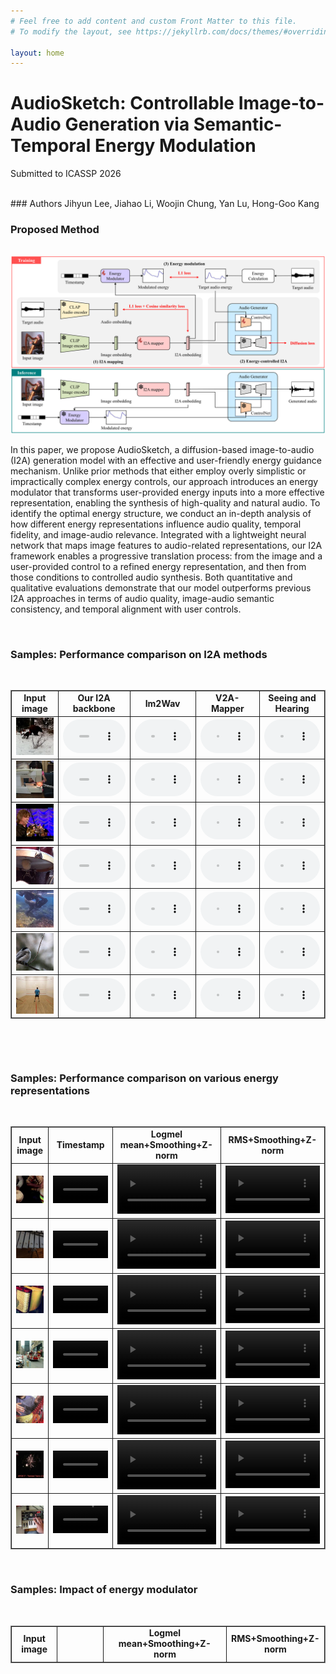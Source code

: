 ```yaml
---
# Feel free to add content and custom Front Matter to this file.
# To modify the layout, see https://jekyllrb.com/docs/themes/#overriding-theme-defaults

layout: home
---
```



# AudioSketch: Controllable Image-to-Audio Generation via Semantic-Temporal Energy Modulation

Submitted to ICASSP 2026

<br />
### Authors
Jihyun Lee, Jiahao Li, Woojin Chung, Yan Lu, Hong-Goo Kang

<br />



### Proposed Method

<br />
<img src="./assets/proposed.png"> 

<br />

In this paper, we propose AudioSketch, a diffusion-based image-to-audio (I2A) generation model with an effective and user-friendly energy guidance mechanism.
Unlike prior methods that either employ overly simplistic or impractically complex energy controls, our approach introduces an energy modulator that transforms user-provided energy inputs into a more effective representation, enabling the synthesis of high-quality and natural audio.
To identify the optimal energy structure, we conduct an in-depth analysis of how different energy representations influence audio quality, temporal fidelity, and image-audio relevance.
Integrated with a lightweight neural network that maps image features to audio-related representations, our I2A framework enables a progressive translation process: from the image and a user-provided control to a refined energy representation, and then from those conditions to controlled audio synthesis.
Both quantitative and qualitative evaluations demonstrate that our model outperforms previous I2A approaches in terms of audio quality, image-audio semantic consistency, and temporal alignment with user controls. 

<br />

### Samples: Performance comparison on I2A methods

<br />

<head>
	<style>
		table{
			border-width : 1px;
			border-style : solid;
			border-collapse : collapse;
		}
		td{
			border-width : 1px;
			border-style : solid;
			text-align: center;
		}
	</style>
</head>



<table style="table-layout: fixed; word-wrap: normal;" borded="1" border-collapse="collapse">
  <colgroup>
    <col style="width: 150px;">   <!-- Input image -->
    <col style="width: 250px;">   <!-- Our I2A backbone -->
    <col style="width: 250px;">   <!-- Im2Wav -->
    <col style="width: 250px;">   <!-- V2A-Mapper -->
    <col style="width: 250px;">   <!-- Seeing and Hearing -->
  </colgroup>
    <tr>
    <td style="text-align:center"><strong>Input image</strong></td>
    <td style="text-align:center"><strong>Our I2A backbone</strong></td>
    <td style="text-align:center"><strong>Im2Wav</strong></td>
    <td style="text-align:center"><strong>V2A-Mapper</strong></td>
    <td style="text-align:center"><strong>Seeing and Hearing</strong></td>
    </tr>
<tr>
<td><img src='./assets/demo_samples/i2a/image/6pvMFjUm7D0_000044.jpg'></td>
<td><audio controls style="width: 100%;"><source src='./assets/demo_samples/i2a/proposed/6pvMFjUm7D0_000044.wav'></audio></td>
<td><audio controls style="width: 100%;"><source src='./assets/demo_samples/i2a/im2wav/6pvMFjUm7D0_000044.wav'></audio></td>
<td><audio controls style="width: 100%;"><source src='./assets/demo_samples/i2a/v2amapper/6pvMFjUm7D0_000044.wav'></audio></td>
<td><audio controls style="width: 100%;"><source src='./assets/demo_samples/i2a/snh/6pvMFjUm7D0_000044.wav'></audio></td>
</tr>
<tr>
<td><img src='./assets/demo_samples/i2a/image/9PmzQI8ZYpg_000030.jpg'></td>
<td><audio controls style="width: 100%;"><source src='./assets/demo_samples/i2a/proposed/9PmzQI8ZYpg_000030.wav'></audio></td>
<td><audio controls style="width: 100%;"><source src='./assets/demo_samples/i2a/im2wav/9PmzQI8ZYpg_000030.wav'></audio></td>
<td><audio controls style="width: 100%;"><source src='./assets/demo_samples/i2a/v2amapper/9PmzQI8ZYpg_000030.wav'></audio></td>
<td><audio controls style="width: 100%;"><source src='./assets/demo_samples/i2a/snh/9PmzQI8ZYpg_000030.wav'></audio></td>
</tr>
<tr>
<td><img src='./assets/demo_samples/i2a/image/Bg2XkNb5LZE_000140.jpg'></td>
<td><audio controls style="width: 100%;"><source src='./assets/demo_samples/i2a/proposed/Bg2XkNb5LZE_000140.wav'></audio></td>
<td><audio controls style="width: 100%;"><source src='./assets/demo_samples/i2a/im2wav/Bg2XkNb5LZE_000140.wav'></audio></td>
<td><audio controls style="width: 100%;"><source src='./assets/demo_samples/i2a/v2amapper/Bg2XkNb5LZE_000140.wav'></audio></td>
<td><audio controls style="width: 100%;"><source src='./assets/demo_samples/i2a/snh/Bg2XkNb5LZE_000140.wav'></audio></td>
</tr>
<tr>
<td><img src='./assets/demo_samples/i2a/image/B-yqXExuYrk_000405.jpg'></td>
<td><audio controls style="width: 100%;"><source src='./assets/demo_samples/i2a/proposed/B-yqXExuYrk_000405.wav'></audio></td>
<td><audio controls style="width: 100%;"><source src='./assets/demo_samples/i2a/im2wav/B-yqXExuYrk_000405.wav'></audio></td>
<td><audio controls style="width: 100%;"><source src='./assets/demo_samples/i2a/v2amapper/B-yqXExuYrk_000405.wav'></audio></td>
<td><audio controls style="width: 100%;"><source src='./assets/demo_samples/i2a/snh/B-yqXExuYrk_000405.wav'></audio></td>
</tr>
<tr>
<td><img src='./assets/demo_samples/i2a/image/DkAeTKwWXs8_000065.jpg'></td>
<td><audio controls style="width: 100%;"><source src='./assets/demo_samples/i2a/proposed/DkAeTKwWXs8_000065.wav'></audio></td>
<td><audio controls style="width: 100%;"><source src='./assets/demo_samples/i2a/im2wav/DkAeTKwWXs8_000065.wav'></audio></td>
<td><audio controls style="width: 100%;"><source src='./assets/demo_samples/i2a/v2amapper/DkAeTKwWXs8_000065.wav'></audio></td>
<td><audio controls style="width: 100%;"><source src='./assets/demo_samples/i2a/snh/DkAeTKwWXs8_000065.wav'></audio></td>
</tr>
<tr>
<td><img src='./assets/demo_samples/i2a/image/FxkZsO4Kd78_000022.jpg'></td>
<td><audio controls style="width: 100%;"><source src='./assets/demo_samples/i2a/proposed/FxkZsO4Kd78_000022.wav'></audio></td>
<td><audio controls style="width: 100%;"><source src='./assets/demo_samples/i2a/im2wav/FxkZsO4Kd78_000022.wav'></audio></td>
<td><audio controls style="width: 100%;"><source src='./assets/demo_samples/i2a/v2amapper/FxkZsO4Kd78_000022.wav'></audio></td>
<td><audio controls style="width: 100%;"><source src='./assets/demo_samples/i2a/snh/FxkZsO4Kd78_000022.wav'></audio></td>
</tr>
<tr>
<td><img src='./assets/demo_samples/i2a/image/WGOZNdTXITQ_000205.jpg'></td>
<td><audio controls style="width: 100%;"><source src='./assets/demo_samples/i2a/proposed/WGOZNdTXITQ_000205.wav'></audio></td>
<td><audio controls style="width: 100%;"><source src='./assets/demo_samples/i2a/im2wav/WGOZNdTXITQ_000205.wav'></audio></td></td>
<td><audio controls style="width: 100%;"><source src='./assets/demo_samples/i2a/v2amapper/WGOZNdTXITQ_000205.wav'></audio></td>
<td><audio controls style="width: 100%;"><source src='./assets/demo_samples/i2a/snh/WGOZNdTXITQ_000205.wav'></audio></td>
</tr>
</table>

​    

<br />

### Samples: Performance comparison on various energy representations

<br />

<table style="table-layout: fixed; word-wrap: normal;" borded="1" border-collapse="collapse">
  <colgroup>
    <col style="width: 150px;">   <!-- Input image -->
    <col style="width: 500px;">   <!-- Timestamp -->
    <col style="width: 500px;">   <!-- Logmel mean+Smoothing+Z-norm -->
    <col style="width: 500px;">   <!-- RMS+Smoothing+Z-norm -->
  </colgroup>
    <tr>
    <td style="text-align:center"><strong>Input image</strong></td>
    <td style="text-align:center"><strong>Timestamp</strong></td>
    <td style="text-align:center"><strong>Logmel mean+Smoothing+Z-norm</strong></td>
    <td style="text-align:center"><strong>RMS+Smoothing+Z-norm</strong></td>
    </tr>
  <tr>
    <td><img src='./assets/demo_samples/image/_rgOfS3NOSY_000108.jpg'></td>
	  <td><video controls style="width: 100%;" src='./assets/demo_samples/energy_ablation/cropped/timestamp/v__rgOfS3NOSY_000108.mp4'></video></td>
	  <td><video controls style="width: 100%;" src='./assets/demo_samples/energy_ablation/cropped/logmel_smoothing_znorm/v__rgOfS3NOSY_000108.mp4'></video></td>
	  <td><video controls style="width: 100%;" src='./assets/demo_samples/energy_ablation/cropped/rms_smoothing_znorm/v__rgOfS3NOSY_000108.mp4'></video></td>
  </tr>
  <tr>
    <td><img src='./assets/demo_samples/image/0IqPUUWnnd8_000085.jpg'></td>
	  <td><video controls style="width: 100%;" src='./assets/demo_samples/energy_ablation/cropped/timestamp/v_0IqPUUWnnd8_000085.mp4'></video></td>
	  <td><video controls style="width: 100%;" src='./assets/demo_samples/energy_ablation/cropped/logmel_smoothing_znorm/v_0IqPUUWnnd8_000085.mp4'></video></td>
	  <td><video controls style="width: 100%;" src='./assets/demo_samples/energy_ablation/cropped/rms_smoothing_znorm/v_0IqPUUWnnd8_000085.mp4'></video></td>
  </tr>
  <tr>
    <td><img src='./assets/demo_samples/image/3njuN-F2Ecs_000332.jpg'></td>
	  <td><video controls style="width: 100%;" src='./assets/demo_samples/energy_ablation/cropped/timestamp/v_3njuN-F2Ecs_000332.mp4'></video></td>
	  <td><video controls style="width: 100%;" src='./assets/demo_samples/energy_ablation/cropped/logmel_smoothing_znorm/v_3njuN-F2Ecs_000332.mp4'></video></td>
	  <td><video controls style="width: 100%;" src='./assets/demo_samples/energy_ablation/cropped/rms_smoothing_znorm/v_3njuN-F2Ecs_000332.mp4'></video></td>
  </tr>
  <tr>
    <td><img src='./assets/demo_samples/image/AAyqgdDOUYA_000020.jpg'></td>
	  <td><video controls style="width: 100%;" src='./assets/demo_samples/energy_ablation/cropped/timestamp/v_AAyqgdDOUYA_000020.mp4'></video></td>
	  <td><video controls style="width: 100%;" src='./assets/demo_samples/energy_ablation/cropped/logmel_smoothing_znorm/v_AAyqgdDOUYA_000020.mp4'></video></td>
	  <td><video controls style="width: 100%;" src='./assets/demo_samples/energy_ablation/cropped/rms_smoothing_znorm/v_AAyqgdDOUYA_000020.mp4'></video></td>
  </tr>
  <tr>
    <td><img src='./assets/demo_samples/image/CpoUHOCPaNw_000020.jpg'></td>
	  <td><video controls style="width: 100%;" src='./assets/demo_samples/energy_ablation/cropped/timestamp/v_CpoUHOCPaNw_000020.mp4'></video></td>
	  <td><video controls style="width: 100%;" src='./assets/demo_samples/energy_ablation/cropped/logmel_smoothing_znorm/v_CpoUHOCPaNw_000020.mp4'></video></td>
	  <td><video controls style="width: 100%;" src='./assets/demo_samples/energy_ablation/cropped/rms_smoothing_znorm/v_CpoUHOCPaNw_000020.mp4'></video></td>
  </tr>
  <tr>
    <td><img src='./assets/demo_samples/image/DKSrNxPQrbY_000090.jpg'></td>
	  <td><video controls style="width: 100%;" src='./assets/demo_samples/energy_ablation/cropped/timestamp/v_DKSrNxPQrbY_000090.mp4'></video></td>
	  <td><video controls style="width: 100%;" src='./assets/demo_samples/energy_ablation/cropped/logmel_smoothing_znorm/v_DKSrNxPQrbY_000090.mp4'></video></td>
	  <td><video controls style="width: 100%;" src='./assets/demo_samples/energy_ablation/cropped/rms_smoothing_znorm/v_DKSrNxPQrbY_000090.mp4'></video></td>
  </tr>
  <tr>
    <td><img src='./assets/demo_samples/image/eFwVC47pOig_000100.jpg'></td>
	  <td><video controls style="width: 100%;" src='./assets/demo_samples/energy_ablation/cropped/timestamp/v_eFwVC47pOig_000100.mp4'></video></td>
	  <td><video controls style="width: 100%;" src='./assets/demo_samples/energy_ablation/cropped/logmel_smoothing_znorm/v_eFwVC47pOig_000100.mp4'></video></td>
	  <td><video controls style="width: 100%;" src='./assets/demo_samples/energy_ablation/cropped/rms_smoothing_znorm/v_eFwVC47pOig_000100.mp4'></video></td>
  </tr>
</table>


<br />

### Samples: Impact of energy modulator

<br />

<table style="table-layout: fixed; word-wrap: normal;" borded="1" border-collapse="collapse">
  <colgroup>
    <col style="width: 150px;">   <!-- Input image -->
    <col style="width: 350px;">   <!-- Timestamp -->
    <col style="width: 350px;">   <!-- Logmel mean+Smoothing+Z-norm- ->
    <col style="width: 350px;">   <!-- RMS+Smoothing+Z-norm -->
  </colgroup>
    <tr>
    <td style="text-align:center"><strong>Input image</strong></td>
    <td style="text-align:center"><strong> </strong></td>
    <td style="text-align:center"><strong>Logmel mean+Smoothing+Z-norm</strong></td>
    <td style="text-align:center"><strong>RMS+Smoothing+Z-norm</strong></td>
</tr>
